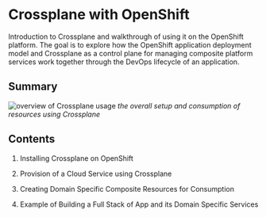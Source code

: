 # Crossplane with OpenShift
Introduction to Crossplane and walkthrough of using it on the OpenShift platform. The goal is to explore how the OpenShift application deployment model and Crossplane as a control plane for managing composite platform services work together through the DevOps lifecycle of an application.

## Summary
![overview of Crossplane usage](../assets/overview-picture.png)
*the overall setup and consumption of resources using Crossplane*

## Contents

1. Installing Crossplane on OpenShift

2. Provision of a Cloud Service using Crossplane

3. Creating Domain Specific Composite Resources for Consumption

4. Example of Building a Full Stack of App and its Domain Specific Services
